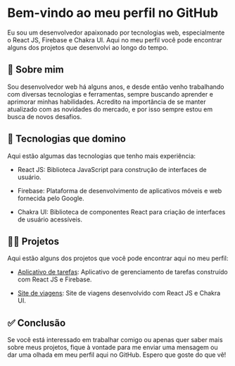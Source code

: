 # Bem-vindo ao meu perfil no GitHub 

Eu sou um desenvolvedor apaixonado por tecnologias web, especialmente o React JS, Firebase e Chakra UI. Aqui no meu perfil você pode encontrar alguns dos projetos que desenvolvi ao longo do tempo.

## 👨 Sobre mim

Sou desenvolvedor web há alguns anos, e desde então venho trabalhando com diversas tecnologias e ferramentas, sempre buscando aprender e aprimorar minhas habilidades. Acredito na importância de se manter atualizado com as novidades do mercado, e por isso sempre estou em busca de novos desafios.

## 🥷 Tecnologias que domino

Aqui estão algumas das tecnologias que tenho mais experiência:

- React JS: Biblioteca JavaScript para construção de interfaces de usuário.

- Firebase: Plataforma de desenvolvimento de aplicativos móveis e web fornecida pelo Google.

- Chakra UI: Biblioteca de componentes React para criação de interfaces de usuário acessíveis.


## 👨‍💻 Projetos

Aqui estão alguns dos projetos que você pode encontrar aqui no meu perfil:

- [Aplicativo de tarefas](https://github.com/seu-usuario/todo-app): Aplicativo de gerenciamento de tarefas construído com React JS e Firebase.

- [Site de viagens](https://github.com/seu-usuario/travel-site): Site de viagens desenvolvido com React JS e Chakra UI.

## ✅ Conclusão

Se você está interessado em trabalhar comigo ou apenas quer saber mais sobre meus projetos, fique à vontade para me enviar uma mensagem ou dar uma olhada em meu perfil aqui no GitHub. Espero que goste do que vê!
